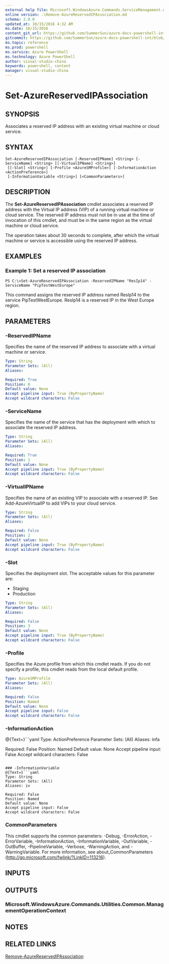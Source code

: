 ```yaml
---
external help file: Microsoft.WindowsAzure.Commands.ServiceManagement.dll-Help.xml
online version: .\Remove-AzureReservedIPAssociation.md
schema: 2.0.0
updated_at: 10/15/2016 4:32 AM
ms.date: 10/15/2016
content_git_url: https://github.com/SummerSun/azure-docs-powershell-int/blob/master/azureps-cmdlets-docs/ServiceManagement/Azure.Service/v2.0/CmdletMDs/Set-AzureReservedIPAssociation.md
gitcommit: https://github.com/SummerSun/azure-docs-powershell-int/blob/1bfd8e268acfc1799ad3f17c5a982578f54443cf/azureps-cmdlets-docs/ServiceManagement/Azure.Service/v2.0/CmdletMDs/Set-AzureReservedIPAssociation.md
ms.topic: reference
ms.prod: powershell
ms.service: Azure PowerShell
ms.technology: Azure PowerShell
author: visual-studio-china
keywords: powershell, content
manager: visual-studio-china
---
```


# Set-AzureReservedIPAssociation

## SYNOPSIS
Associates a reserved IP address with an existing virtual machine or cloud service.

## SYNTAX

```
Set-AzureReservedIPAssociation [-ReservedIPName] <String> [-ServiceName] <String> [[-VirtualIPName] <String>]
 [[-Slot] <String>] [-Profile <AzureSMProfile>] [-InformationAction <ActionPreference>]
 [-InformationVariable <String>] [<CommonParameters>]
```

## DESCRIPTION
The **Set-AzureReservedIPAssociation** cmdlet associates a reserved IP address with the Virtual IP address (VIP) of a running virtual machine or cloud service.
The reserved IP address must not be in use at the time of invocation of this cmdlet, and must be in the same region as the virtual machine or cloud service.

The operation takes about 30 seconds to complete, after which the virtual machine or service is accessible using the reserved IP address.

## EXAMPLES

### Example 1: Set a reserved IP association
```
PS C:\>Set-AzureReservedIPAssociation -ReservedIPName "ResIp14" -ServiceName "PipTestWestEurope"
```

This command assigns the reserved IP address named ResIp14 to the service PipTestWestEurope.
ResIp14 is a reserved IP in the West Europe region.

## PARAMETERS

### -ReservedIPName
Specifies the name of the reserved IP address to associate with a virtual machine or service.

```yaml
Type: String
Parameter Sets: (All)
Aliases: 

Required: True
Position: 0
Default value: None
Accept pipeline input: True (ByPropertyName)
Accept wildcard characters: False
```

### -ServiceName
Specifies the name of the service that has the deployment with which to associate the reserved IP address.

```yaml
Type: String
Parameter Sets: (All)
Aliases: 

Required: True
Position: 1
Default value: None
Accept pipeline input: True (ByPropertyName)
Accept wildcard characters: False
```

### -VirtualIPName
Specifies the name of an existing VIP to associate with a reserved IP.
See Add-AzureVirtualIP to add VIPs to your cloud service.

```yaml
Type: String
Parameter Sets: (All)
Aliases: 

Required: False
Position: 2
Default value: None
Accept pipeline input: True (ByPropertyName)
Accept wildcard characters: False
```

### -Slot
Specifies the deployment slot.
The acceptable values for this parameter are:

- Staging
- Production

```yaml
Type: String
Parameter Sets: (All)
Aliases: 

Required: False
Position: 3
Default value: None
Accept pipeline input: True (ByPropertyName)
Accept wildcard characters: False
```

### -Profile
Specifies the Azure profile from which this cmdlet reads.
If you do not specify a profile, this cmdlet reads from the local default profile.

```yaml
Type: AzureSMProfile
Parameter Sets: (All)
Aliases: 

Required: False
Position: Named
Default value: None
Accept pipeline input: False
Accept wildcard characters: False
```

### -InformationAction
@{Text=}```yaml
Type: ActionPreference
Parameter Sets: (All)
Aliases: infa

Required: False
Position: Named
Default value: None
Accept pipeline input: False
Accept wildcard characters: False
```

### -InformationVariable
@{Text=}```yaml
Type: String
Parameter Sets: (All)
Aliases: iv

Required: False
Position: Named
Default value: None
Accept pipeline input: False
Accept wildcard characters: False
```

### CommonParameters
This cmdlet supports the common parameters: -Debug, -ErrorAction, -ErrorVariable, -InformationAction, -InformationVariable, -OutVariable, -OutBuffer, -PipelineVariable, -Verbose, -WarningAction, and -WarningVariable. For more information, see about_CommonParameters (http://go.microsoft.com/fwlink/?LinkID=113216).

## INPUTS

## OUTPUTS

### Microsoft.WindowsAzure.Commands.Utilities.Common.ManagementOperationContext

## NOTES

## RELATED LINKS

[Remove-AzureReservedIPAssociation](.\Remove-AzureReservedIPAssociation.md)

